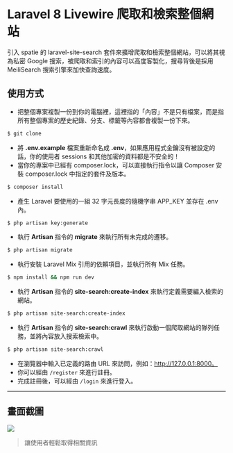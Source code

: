 # Laravel 8 Livewire 爬取和檢索整個網站

引入 spatie 的 laravel-site-search 套件來擴增爬取和檢索整個網站，可以將其視為私密 Google 搜索，被爬取和索引的內容可以高度客製化，搜尋背後是採用 MeiliSearch 搜索引擎來加快查詢速度。

## 使用方式
- 把整個專案複製一份到你的電腦裡，這裡指的「內容」不是只有檔案，而是指所有整個專案的歷史紀錄、分支、標籤等內容都會複製一份下來。
```sh
$ git clone
```
- 將 __.env.example__ 檔案重新命名成 __.env__，如果應用程式金鑰沒有被設定的話，你的使用者 sessions 和其他加密的資料都是不安全的！
- 當你的專案中已經有 composer.lock，可以直接執行指令以讓 Composer 安裝 composer.lock 中指定的套件及版本。
```sh
$ composer install
```
- 產生 Laravel 要使用的一組 32 字元長度的隨機字串 APP_KEY 並存在 .env 內。
```sh
$ php artisan key:generate
```
- 執行 __Artisan__ 指令的 __migrate__ 來執行所有未完成的遷移。
```sh
$ php artisan migrate
```
- 執行安裝 Laravel Mix 引用的依賴項目，並執行所有 Mix 任務。
```sh
$ npm install && npm run dev
```
- 執行 __Artisan__ 指令的 __site-search:create-index__ 來執行定義需要編入檢索的網站。
```sh
$ php artisan site-search:create-index
```
- 執行 __Artisan__ 指令的 __site-search:crawl__ 來執行啟動一個爬取網站的隊列任務，並將內容放入搜索檢索中。
```sh
$ php artisan site-search:crawl
```
- 在瀏覽器中輸入已定義的路由 URL 來訪問，例如：http://127.0.0.1:8000。
- 你可以經由 `/register` 來進行註冊。
- 完成註冊後，可以經由 `/login` 來進行登入。

----

## 畫面截圖
![](https://i.imgur.com/fUwVOrP.gif)
> 讓使用者輕鬆取得相關資訊
